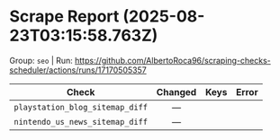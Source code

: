 # Scrape Report (2025-08-23T03:15:58.763Z)

Group: `seo`  |  Run: https://github.com/AlbertoRoca96/scraping-checks-scheduler/actions/runs/17170505357

| Check | Changed | Keys | Error |
|---|:---:|:--|:--|
| `playstation_blog_sitemap_diff` | — |  |  |
| `nintendo_us_news_sitemap_diff` | — |  |  |
